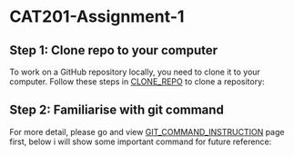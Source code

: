 # CAT201-Assignment-1

## Step 1: Clone repo to your computer

To work on a GitHub repository locally, you need to clone it to your computer. Follow these steps in [CLONE_REPO](CLONE_REPO.md) to clone a repository:

## Step 2: Familiarise with git command

For more detail, please go and view [GIT_COMMAND_INSTRUCTION](GIT_COMMAND_INSTRUCTION.md) page first, below i will show some important command for future reference:
